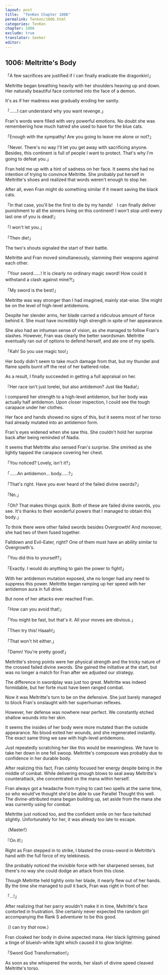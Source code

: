 ```yaml
---
layout: post
title:  "TenKen Chapter 1006"
permalink: Tenken/1006.html
categories: TenKen
chapter: 1006
exclude: true
translator: Seeker
editor: 
---
```

<h2>1006: Meltritte's Body</h2>

「A few sacrifices are justified if I can finally eradicate the dragonkin!」

 Meltritte began breathing heavily with her shoulders heaving up and down. Her naturally beautiful face contorted into the face of a demon.

 It's as if her madness was gradually eroding her sanity.

「……I can understand why you want revenge.」

 Fran's words were filled with very powerful emotions. No doubt she was remembering how much hatred she used to have for the blue cats.

「Enough with the sympathy! Are you going to leave me alone or not?」

「Never. There's no way I'll let you get away with sacrificing anyone. Besides, this continent is full of people I want to protect. That's why I'm going to defeat you.」

 Fran held me up with a hint of sadness on her face. It seems she had no intention of trying to convince Meltritte. She probably put herself in Meltritte's shoes and realized that words weren't enough to stop her.

 After all, even Fran might do something similar if it meant saving the black cats.

「In that case, you'll be the first to die by my hands!　I can finally deliver punishment to all the sinners living on this continent! I won't stop until every last one of you is dead!」

「I won't let you.」

「Then die!」

 The two's shouts signaled the start of their battle.

 Meltritte and Fran moved simultaneously, slamming their weapons against each other.

「Your sword……! It is clearly no ordinary magic sword! How could it withstand a clash against mine?!」

「My sword is the best!」

 Meltritte was way stronger than I had imagined, mainly stat-wise. She might be on the level of high-level antidemons.

 Despite her slender arms, her blade carried a ridiculous amount of force behind it. She must have incredibly high strength in spite of her appearance.

 She also had an inhuman sense of vision, as she managed to follow Fran's slashes. However, Fran was clearly the better swordsman. Meltritte eventually ran out of options to defend herself, and ate one of my spells.

「Kah! So you use magic too!」

 Her body didn't seem to take much damage from that, but my thunder and flame spells burnt off the rest of her battered robe.

 As a result, I finally succeeded in getting a full appraisal on her.

『Her race isn't just lorelei, but also antidemon? Just like Nadia!』

 I compared her strength to a high-level antidemon, but her body was actually half antidemon. Upon closer inspection, I could see the tough carapace under her clothes.

 Her face and hands showed no signs of this, but it seems most of her torso had already mutated into an antidemon form.

 Fran's eyes widened when she saw this. She couldn't hold her surprise back after being reminded of Nadia.

 It seems that Meltritte also sensed Fran's surprise. She smirked as she lightly tapped the carapace covering her chest.

「You noticed? Lovely, isn't it?」

「……An antidemon… body……?」

「That's right. Have you ever heard of the failed divine swords?」

「Nn.」

「Oh? That makes things quick. Both of these are failed divine swords, you see. It's thanks to their wonderful powers that I managed to obtain this body.」

 To think there were other failed swords besides Overgrowth! And moreover, she had two of them fused together.

 Falldown and Evil-Eater, right? One of them must have an ability similar to Overgrowth's.

「You did this to yourself?」

「Exactly. I would do anything to gain the power to fight!」

 With her antidemon mutation exposed, she no longer had any need to suppress this power. Meltritte began ramping up her speed with her antidemon aura in full drive.

 But none of her attacks ever reached Fran.

「How can you avoid that!」

「You might be fast, but that's it. All your moves are obvious.」

「Then try this! Haaah!」

「That won't hit either.」

「Damn! You're pretty good!」

 Meltritte's strong points were her physical strength and the tricky nature of the crossed failed divine swords. She gained the initiative at the start, but was no longer a match for Fran after we adjusted our strategy.

 The difference in swordplay was just too great. Meltritte was indeed formidable, but her forte must have been ranged combat.

 Now it was Meltritte's turn to be on the defensive. She just barely managed to block Fran's onslaught with her superhuman reflexes.

 However, her defense was nowhere near perfect. We constantly etched shallow wounds into her skin.

 It seems the insides of her body were more mutated than the outside appearance. No blood exited her wounds, and she regenerated instantly. The exact same thing we saw with high-level antidemons.

 Just repeatedly scratching her like this would be meaningless. We have to take her down in one fell swoop. Meltritte's composure was probably due to confidence in her durable body.

 After realizing this fact, Fran calmly focused her energy despite being in the middle of combat. While delivering enough blows to seal away Meltritte's counterattack, she concentrated on the mana within herself.

 Fran always got a headache from trying to cast two spells at the same time, so who would've thought she'd be able to use Parallel Thought this well. The divine-attributed mana began building up, set aside from the mana she was currently using for combat.

 Meltritte just noticed too, and the confident smile on her face twitched slightly. Unfortunately for her, it was already too late to escape.

（Master!）

『On it!』

 Right as Fran stepped in to strike, I blasted the cross-sword in Meltritte's hand with the full force of my telekinesis.

 She probably noticed the invisible force with her sharpened senses, but there's no way she could dodge an attack from this close.

 Though Meltritte held tightly onto her blade, it nearly flew out of her hands. By the time she managed to pull it back, Fran was right in front of her.

「...!」

 After realizing that her parry wouldn't make it in time, Meltritte's face contorted in frustration. She certainly never expected the random girl accompanying the Rank S adventurer to be this good.

（I can try *that* now.）

 Fran cloaked her body in divine aspected mana. Her black lightning gained a tinge of blueish-white light which caused it to glow brighter.

「Sword God Transformation!」

 As soon as she whispered the words, her slash of divine speed cleaved Meltritte's torso.



